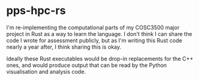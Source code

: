 # pps-hpc-rs

I'm re-implementing the computational parts of my COSC3500 major project in Rust as a way to learn the language.
I don't think I can share the code I wrote for assessment publicly, but as I'm writing this Rust code nearly a year after, I think sharing this is okay.

Ideally these Rust executables would be drop-in replacements for the C++ ones, and would produce output that can be read by the Python visualisation and analysis code.
